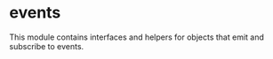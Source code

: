 # events

This module contains interfaces and helpers for objects that emit and subscribe to events.
